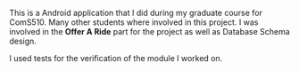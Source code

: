 This is a Android application that I did during my graduate course for ComS510. Many other students where involved in 
this project. I was involved in the **Offer A Ride** part for the project as well as Database Schema design.

I used tests for the verification of the module I worked on. 

